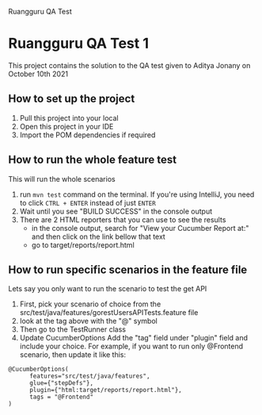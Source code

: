 Ruangguru QA Test
# Ruangguru QA Test 1

This project contains the solution to the QA test given to Aditya Jonany on October 10th 2021

## How to set up the project
1. Pull this project into your local
2. Open this project in your IDE
3. Import the POM dependencies if required

## How to run the whole feature test
This will run the whole scenarios
1. run ```mvn test``` command on the terminal. If you're using IntelliJ, you need to click ```CTRL + ENTER``` instead of just ```ENTER```
2. Wait until you see "BUILD SUCCESS" in the console output
3. There are 2 HTML reporters that you can use to see the results
    - in the console output, search for "View your Cucumber Report at:" and then click on the link bellow that text
    - go to target/reports/report.html

## How to run specific scenarios in the feature file
Lets say you only want to run the scenario to test the get API
1. First, pick your scenario of choice from the src/test/java/features/gorestUsersAPITests.feature file
2. look at the tag above with the "@" symbol
3. Then go to the TestRunner class
4. Update CucumberOptions Add the "tag" field under "plugin" field and include your choice. For example, if you want to run only @Frontend scenario, then update it like this:
  ```
  @CucumberOptions(
        features="src/test/java/features",
        glue={"stepDefs"},
        plugin={"html:target/reports/report.html"},
        tags = "@Frontend"
)
```
